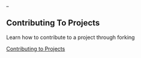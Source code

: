 _
## Contributing To Projects

Learn how to contribute to a project through forking

[Contributing to Projects](https://docs.github.com/en/get-started/quickstart/contributing-to-projects)